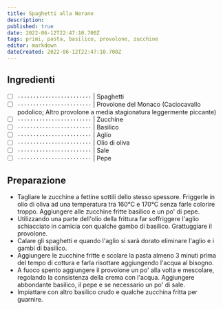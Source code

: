 ```yaml
---
title: Spaghetti alla Nerano
description: 
published: true
date: 2022-06-12T22:47:10.700Z
tags: primi, pasta, basilico, provolone, zucchine
editor: markdown
dateCreated: 2022-06-12T22:47:10.700Z
---
```


## Ingredienti

* [ ] `························` | Spaghetti
* [ ] `························` | Provolone del Monaco (Caciocavallo podolico; Altro provolone a media stagionatura leggermente piccante)
* [ ] `························` | Zucchine
* [ ] `························` | Basilico
* [ ] `························` | Aglio
* [ ] `························` | Olio di oliva
* [ ] `························` | Sale
* [ ] `························` | Pepe

## Preparazione

* Tagliare le zucchine a fettine sottili dello stesso spessore. Friggerle in olio di oliva ad una temperatura tra 160°C e 170°C senza farle colorire troppo. Aggiungere alle zucchine fritte basilico e un po' di pepe.
* Utilizzando una parte dell'olio della frittura far soffriggere l'aglio schiacciato in camicia con qualche gambo di basilico. Grattuggiare il provolone.
* Calare gli spaghetti e quando l'aglio si sarà dorato eliminare l'aglio e i gambi di basilico.
* Aggiungere le zucchine fritte e scolare la pasta almeno 3 minuti prima del tempo di cottura e farla risottare aggiungendo l'acqua al bisogno.
* A fuoco spento aggiungere il provolone un po' alla volta e mescolare, regolando la consistenza della crema con l'acqua. Aggiungere abbondante basilico, il pepe e se necessario un po' di sale.
* Impiattare con altro basilico crudo e qualche zucchina fritta per guarnire.